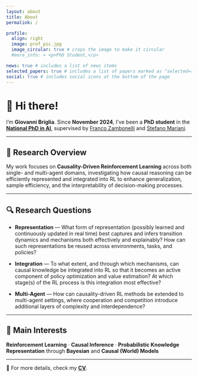 ```yaml
---
layout: about
title: About
permalink: /

profile:
  align: right
  image: prof_pic.jpg
  image_circular: true # crops the image to make it circular
  #more_info: > <p>PhD Student,</p>

news: true # includes a list of news items
selected_papers: true # includes a list of papers marked as "selected={true}"
social: true # includes social icons at the bottom of the page
---
```


# 👋 Hi there!

I’m **Giovanni Briglia**.
Since **November 2024**, I’ve been a **PhD student** in the [**National PhD in AI**](https://phd-ai-society.di.unipi.it/en/),
supervised by [Franco Zambonelli](https://scholar.google.com/citations?user=zxulxcoAAAAJ&hl=it) and [Stefano Mariani](https://smarianimore.github.io/).

---

## 🎯 Research Overview

My work focuses on **Causality-Driven Reinforcement Learning** across both single- and multi-agent domains,
investigating how causal reasoning can be efficiently represented and integrated into RL to enhance generalization,
sample efficiency, and the interpretability of decision-making processes.

---

## 🔍 Research Questions

- **Representation** — What form of representation (possibly learned and continuously updated in real time)
  best captures and infers transition dynamics and mechanisms both effectively and explainably?
  How can such representations be reused across environments, tasks, and policies?

- **Integration** — To what extent, and through which mechanisms, can causal knowledge be integrated into RL
  so that it becomes an active component of policy optimization and value estimation?
  At which stage(s) of the RL process is this integration most effective?

- **Multi-Agent** — How can causality-driven RL methods be extended to multi-agent settings,
  where cooperation and competition introduce additional layers of complexity and interdependence?

---

## 🧠 Main Interests

**Reinforcement Learning** · **Causal Inference** · **Probabilistic Knowledge Representation**
through **Bayesian** and **Causal (World) Models**

---

📄 For more details, check my [**CV**](../assets/pdf/cv.pdf).
